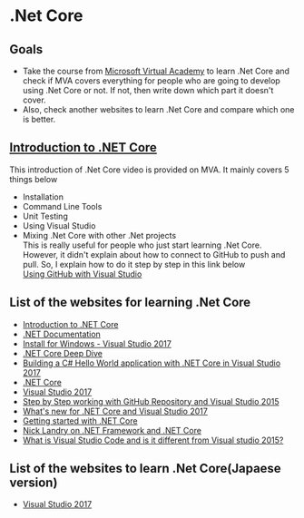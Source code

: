 # .Net Core

## Goals

- Take the course from [Microsoft Virtual Academy](https://mva.microsoft.com/) to learn .Net Core and check if MVA covers everything for people who are going to develop using .Net Core or not.
If not, then write down which part it doesn't cover.
- Also, check another websites to learn .Net Core and compare which one is better.

## [Introduction to .NET Core](https://mva.microsoft.com/en-US/training-courses/introduction-to-net-core-16764?l=DoVafl7yC_7606218965)
This introduction of .Net Core video is provided on MVA.
It mainly covers 5 things below
- Installation
- Command Line Tools
- Unit Testing
- Using Visual Studio
- Mixing .Net Core with other .Net projects  
This is really useful for people who just start learning .Net Core.
However, it didn't explain about how to connect to GitHub to push and pull.
So, I explain how to do it step by step in this link below  
[Using GitHub with Visual Studio](https://github.com/Toshi7/for_studying/blob/Create-using_github_with_visual_studio/using_github_with_visual_studio.md)


## List of the websites for learning .Net Core
- [Introduction to .NET Core](https://mva.microsoft.com/en-US/training-courses/c-fundamentals-for-absolute-beginners-16169?l=l5iWxYQIC_1306218949)
- [.NET Documentation](https://docs.microsoft.com/en-us/dotnet/)
- [Install for Windows - Visual Studio 2017](https://www.microsoft.com/net/core#windowsvs2017)
- [.NET Core Deep Dive](https://channel9.msdn.com/Events/dotnetConf/2015/NET-Core-Deep-Dive)
- [Building a C# Hello World application with .NET Core in Visual Studio 2017](https://docs.microsoft.com/en-us/dotnet/articles/csharp/getting-started/with-visual-studio)
- [.NET Core](https://docs.microsoft.com/en-us/dotnet/articles/core/index)
- [Visual Studio 2017](https://www.visualstudio.com/en-us/news/releasenotes/vs2017-relnotes)
- [Step by Step working with GitHub Repository and Visual Studio 2015](http://www.infragistics.com/community/blogs/dhananjay_kumar/archive/2016/07/21/step-by-step-working-with-github-repository-and-visual-studio-2015.aspx)
- [What's new for .NET Core and Visual Studio 2017](https://channel9.msdn.com/Events/Visual-Studio/Visual-Studio-2017-Launch/T108)
- [Getting started with .NET Core](https://docs.microsoft.com/en-us/dotnet/articles/core/getting-started)
- [Nick Landry on .NET Framework and .NET Core](https://channel9.msdn.com/Blogs/Technology-and-Friends/tf420)
- [What is Visual Studio Code and is it different from Visual studio 2015?](http://www.talkingdotnet.com/what-is-visual-studio-code-and-difference-between-visual-studio-2015/)


## List of the websites to learn .Net Core(Japaese version)
- [Visual Studio 2017](https://www.visualstudio.com/ja-jp/news/releasenotes/vs2017-relnotes)
